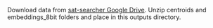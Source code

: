 Download data from [sat-searcher Google Drive](https://drive.google.com/drive/folders/1lac_YcJHp_6GlVFZo4AE3wN4qhx3mrct?usp=drive_link). Unzip centroids and embeddings_8bit folders and place in this outputs directory.